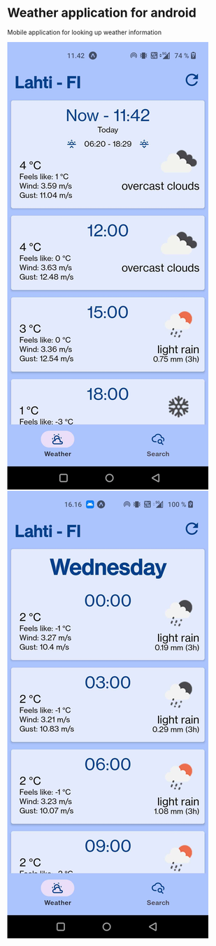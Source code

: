 # Weather application for android 
Mobile application for looking up weather information

![weatherImageNow](./images/weatherNow.jpg)
![weatherImageNext](./images/weatherNext.jpg)
